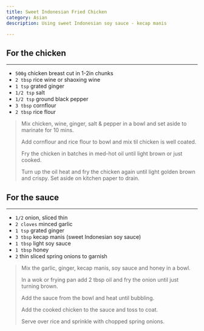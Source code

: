 ```yaml
---
title: Sweet Indonesian Fried Chicken 
category: Asian
description: Using sweet Indonesian soy sauce - kecap manis

--- 
```


## For the chicken

---

* `500g` chicken breast cut in 1-2in chunks
* `2 tbsp` rice wine or shaoxing wine
* `1 tsp` grated ginger
* `1/2 tsp` salt
* `1/2 tsp` ground black pepper
* `3 tbsp` cornflour
* `2 tbsp` rice flour
 
> Mix chicken, wine, ginger, salt & pepper in a bowl and set aside to marinate for 10 mins.
>
> Add cornflour and rice flour to bowl and mix til chicken is well coated.
>
> Fry the chicken in batches in med-hot oil until light brown or just cooked.
>
> Turn up the oil heat and fry the chicken again until light golden brown and crispy. Set aside on kitchen paper to drain. 

## For the sauce

---

* `1/2` onion, sliced thin
* `2 cloves` minced garlic
* `1 tsp` grated ginger
* `3 tbsp` kecap manis (sweet Indonesian soy sauce)
* `1 tbsp` light soy sauce
* `1 tbsp` honey
* `2` thin sliced spring onions to garnish

> Mix the garlic, ginger, kecap manis, soy sauce and honey in a bowl. 
>
> In a wok or frying pan add 2 tbsp oil and fry the onion until just turning brown.
>
> Add the sauce from the bowl and heat until bubbling. 
>
> Add the cooked chicken to the sauce and toss to coat. 
>
> Serve over rice and sprinkle with chopped spring onions.
